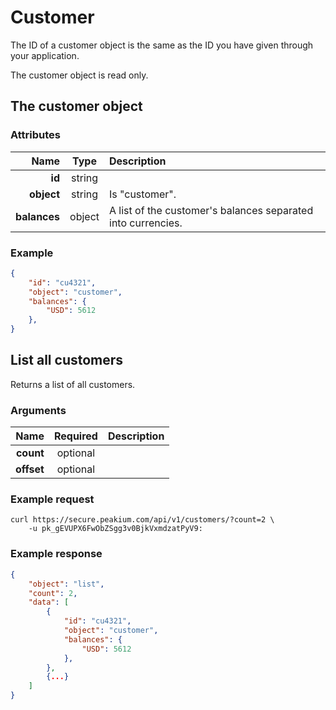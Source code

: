 Customer
===========

The ID of a customer object is the same as the ID you have given through your application.

The customer object is read only.

The customer object
-----------------

### Attributes

Name | Type | Description
--:|:-:|:--
**id** | string |
**object** | string | Is "customer".
**balances** | object | A list of the customer's balances separated into currencies.


### Example

```json
{
	"id": "cu4321",
	"object": "customer",
	"balances": {
		"USD": 5612
	},
}
```

List all customers
-----------------
Returns a list of all customers.

### Arguments

Name | Required | Description
--:|:-:|:--
**count** | optional |
**offset** | optional |

### Example request

	curl https://secure.peakium.com/api/v1/customers/?count=2 \
		-u pk_gEVUPX6FwObZSgg3v0BjkVxmdzatPyV9:

### Example response

```json
{
	"object": "list",
	"count": 2,
	"data": [
		{
			"id": "cu4321",
			"object": "customer",
			"balances": {
				"USD": 5612
			},
		},
		{...}
	]
}
```